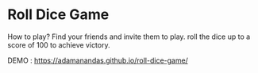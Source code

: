 # Roll Dice Game

How to play? Find your friends and invite them to play. roll the dice up to a score of 100 to achieve victory.

DEMO : https://adamanandas.github.io/roll-dice-game/
